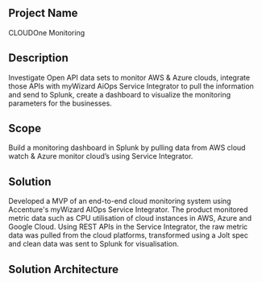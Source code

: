 ## Project Name
CLOUDOne Monitoring

## Description
Investigate Open API data sets to monitor AWS & Azure clouds, integrate those APIs with myWizard AiOps Service Integrator to pull the information and send to Splunk, create a dashboard to visualize the monitoring parameters for the businesses.

## Scope
Build a monitoring dashboard in Splunk by pulling data from AWS cloud watch & Azure monitor cloud’s using Service Integrator.

## Solution
Developed a MVP of an end-to-end cloud monitoring system using Accenture's myWizard AIOps Service Integrator. The product monitored metric data such as CPU utilisation of cloud instances in AWS, Azure and Google Cloud. Using REST APIs in the Service Integrator, the raw metric data was pulled from the cloud platforms, transformed using a Jolt spec and clean data was sent to Splunk for visualisation.

## Solution Architecture

